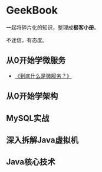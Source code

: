# GeekBook

一起将碎片化的知识，整理成**极客小册**。

不迷信，有态度。

## 从0开始学微服务

* [《到底什么是微服务？》](http://www.iocoder.cn/Geek/Learn-micro-services-from-zero/What-is-a-micro-service/?geekbook)

## 从0开始学架构

## MySQL实战

## 深入拆解Java虚拟机

## Java核心技术
